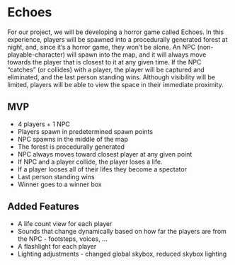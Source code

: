 #  Echoes 
For our project, we will be developing a horror game called Echoes. In this experience, players will be spawned into a procedurally generated forest at night, and, since it’s a horror game, they won’t be alone. An NPC (non-playable-character) will spawn into the map, and it will always move towards the player that is closest to it at any given time. If the NPC “catches” (or collides) with a player, the player will be captured and eliminated, and the last person standing wins. Although visibility will be limited, players will be able to view the space in their immediate proximity. 

## MVP
* 4 players + 1 NPC
* Players spawn in predetermined spawn points
* NPC spawns in the middle of the map
* The forest is procedurally generated
* NPC always moves toward closest player at any given point
* If NPC and a player collide, the player loses a life. 
* If a player looses all of their lifes they become a spectator
* Last person standing wins
* Winner goes to a winner box


## Added Features
* A life count view for each player
* Sounds that change dynamically based on how far the players are from the NPC - footsteps, voices, ...
* A flashlight for each player
* Lighting adjustments - changed global skybox, reduced skybox lighting
